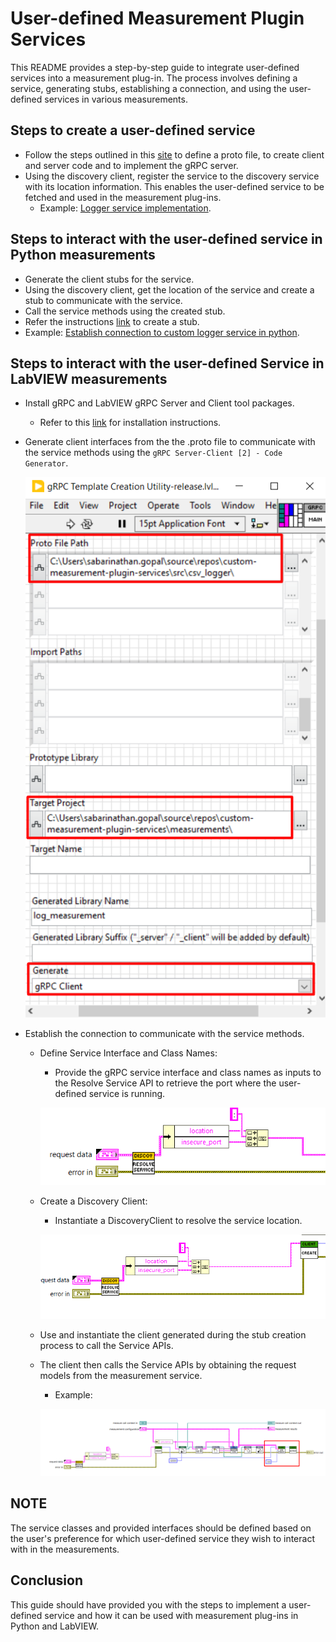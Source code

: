 # User-defined Measurement Plugin Services

This README provides a step-by-step guide to integrate user-defined services into a measurement plug-in.
The process involves defining a service, generating stubs, establishing a connection, and using
the user-defined services in various measurements.

## Steps to create a user-defined service

- Follow the steps outlined in this
  [site](https://grpc.io/docs/languages/python/basics/#defining-the-service) to define a proto
  file, to create client and server code and to implement the gRPC server.
- Using the discovery client, register the service to the discovery service with its location
  information. This enables the user-defined service to be fetched and used in the measurement
  plug-ins.
  - Example:
  [Logger service implementation](../src/json_logger/logger_service.py).

## Steps to interact with the user-defined service in Python measurements

- Generate the client stubs for the service.
- Using the discovery client, get the location of the service and create a stub to communicate with
  the service.
- Call the service methods using the created stub.
- Refer the instructions [link](https://grpc.io/docs/languages/python/basics/#creating-a-stub) to
  create a stub.
- Example:
  [Establish connection to custom logger service in python](../measurements/python_measurement/measurement.py).

## Steps to interact with the user-defined Service in LabVIEW measurements

- Install gRPC and LabVIEW gRPC Server and Client tool packages.
  - Refer to this
    [link](https://github.com/ni/grpc-labview/blob/master/docs/QuickStart.md#labview-grpc)
    for installation instructions.

- Generate client interfaces from the the .proto file to communicate with the service methods using
  the `gRPC Server-Client [2] - Code Generator`.

  !["gRPC Server-Client [2] - Code Generator](gRPC_Server_Client_Generator.png)

- Establish the connection to communicate with the service methods.
  - Define Service Interface and Class Names:
    - Provide the gRPC service interface and class names as inputs to the Resolve Service API to
      retrieve the port where the user-defined service is running.

    !["Get_Port"](define_service.png)

  - Create a Discovery Client:
    - Instantiate a DiscoveryClient to resolve the service location.

    !["Create_Client"](create_client.png)

  - Use and instantiate the client generated during the stub creation process to call the Service
    APIs.

  - The client then calls the Service APIs by obtaining the request models from the measurement
    service.
    - Example:
  
    !["Call_Server_Methods"](call_apis.png)

## NOTE

The service classes and provided interfaces should be defined based on the user's preference for
which user-defined service they wish to interact with in the measurements.

## Conclusion

This guide should have provided you with the steps to implement a user-defined service and how it
can be used with measurement plug-ins in Python and LabVIEW.
